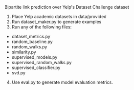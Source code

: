 Bipartite link prediction over Yelp's Dataset Challenge dataset

1. Place Yelp academic datasets in data/provided
2. Run dataset_maker.py to generate examples
3. Run any of the following files:
 - dataset_metrics.py
 - random_baseline.py
 - random_walks.py
 - similarity.py
 - supervised_models.py
 - supervised_random_walks.py
 - supervised_classifier.py
 - svd.py
4. Use eval.py to generate model evaluation metrics.
